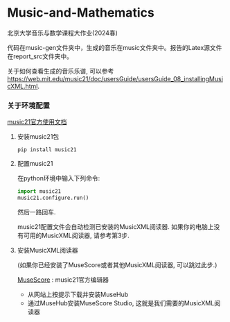 # Music-and-Mathematics

北京大学音乐与数学课程大作业(2024春)

代码在music-gen文件夹中，生成的音乐在music文件夹中。报告的Latex源文件在report_src文件夹中。

关于如何查看生成的音乐乐谱, 可以参考 https://web.mit.edu/music21/doc/usersGuide/usersGuide_08_installingMusicXML.html.

### 关于环境配置

[music21官方使用文档](https://web.mit.edu/music21/doc/)

1. 安装music21包 
    ```
    pip install music21
    ```

2. 配置music21
   
    在python环境中输入下列命令:
   
    ```python
    import music21
    music21.configure.run()
    ```
    
    然后一路回车.
   
    music21配置文件会自动检测已安装的MusicXML阅读器. 如果你的电脑上没有可用的MusicXML阅读器, 请参考第3步.
   



4. 安装MusicXML阅读器
   
    (如果你已经安装了MuseScore或者其他MusicXML阅读器, 可以跳过此步.)
   
   [MuseScore](https://musescore.org/en) : music21官方编辑器
    - 从网站上按提示下载并安装MuseHub
    - 通过MuseHub安装MuseScore Studio, 这就是我们需要的MusicXML阅读器
